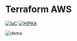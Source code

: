 # Terraform AWS

[![IaC](https://app.soluble.cloud/api/v1/public/badges/b9710720-3f99-4aa3-99bd-e999b3c7b806.svg)](https://app.soluble.cloud/repos/details/github.com/leakydatacorp/terraform-aws)  [![HIPAA](https://app.soluble.cloud/api/v1/public/badges/412f4395-732b-4cf5-b8f6-eb9e4ab088b6.svg)](https://app.soluble.cloud/repos/details/github.com/leakydatacorp/terraform-aws)  

![demo](.images/sad-cloud.png)


